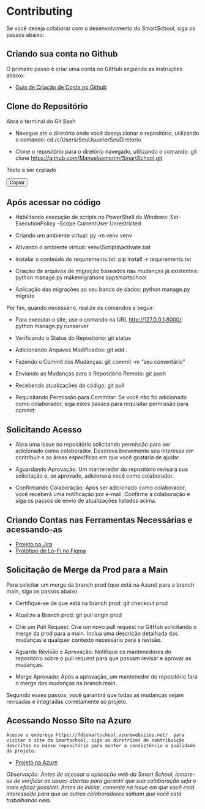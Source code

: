 # Contributing
Se você deseja colaborar com o desenvolvimento do SmartSchool, siga os passos abaixo:

## Criando sua conta no Github

O primeiro passo é criar uma conta no GitHub seguindo as instruções abaixo:

<ul>
  <li>
    <a  href="https://docs.github.com/pt/get-started/start-your-journey/creating-an-account-on-github"
      >Guia de Criação de Conta no Github</a>
  </li>
</ul>

## Clone do Repositório

Abra o terminal do Git Bash

- Navegue até o diretório onde você deseja clonar o repositório, utilizando o comando:
cd /c/Users/SeuUsuario/SeuDiretorio

- Clone o repositório para o diretório navegado, utilizando o comando:
git clone https://github.com/Manuelaamorim/SmartSchool.git

<p id="text-to-copy">Texto a ser copiado</p>
<button onclick="copyToClipboard()">Copiar</button>

<script>
function copyToClipboard() {
    var textToCopy = document.getElementById('git clone https://github.com/Manuelaamorim/SmartSchool.git').textContent;
    navigator.clipboard.writeText(textToCopy);
}
</script>

## Após acessar no código
- Habilitando execução de scripts no PowerShell do Windows:
Set-ExecutionPolicy -Scope CurrentUser Unrestricted

- Criando um ambiente virtual:
py -m venv venv

- Ativando o ambiente virtual:
venv\Scripts\activate.bat

- Instalar o conteúdo do requirements.txt:
pip install -r requirements.txt

- Criação de arquivos de migração baseados nas mudanças já existentes:
python manage.py makemigrations appsmartschool

- Aplicação das migrações ao seu banco de dados:
python manage.py migrate

Por fim, quando necessário, realize os comandos a seguir:

- Para executar o site, use o comando na URL http://127.0.0.1:8000/:
python manage.py runserver

- Verificando o Status do Repositório:
git status

- Adicionando Arquivos Modificados:
git add .

- Fazendo o Commit das Mudanças:
git commit -m “seu comentário”

- Enviando as Mudanças para o Repositório Remoto:
git push

- Recebendo atualizações do código:
git pull

- Requisitando Permissão para Commitar:
Se você não foi adicionado como colaborador, siga estes passos para requisitar permissão para commit:

## Solicitando Acesso
- Abra uma issue no repositório solicitando permissão para ser adicionado como colaborador. Descreva brevemente seu interesse em contribuir e as áreas específicas em que você gostaria de ajudar.

- Aguardando Aprovação:
Um mantenedor do repositório revisará sua solicitação e, se aprovado, adicionará você como colaborador.

- Confirmando Colaboração:
Após ser adicionado como colaborador, você receberá uma notificação por e-mail. Confirme a colaboração e siga os passos de envio de atualizações listados acima.

## Criando Contas nas Ferramentas Necessárias e acessando-as
<ul>
  <li>
    <a  href="https://smartschl.atlassian.net/jira/software/projects/SSC/boards/1"
      >Projeto no Jira</a>
  </li>
    <li>
    <a  href="https://www.figma.com/file/OodUDTbRUE7cAgmlOUiEr9/SmartSchool?type=design&node-id=0-1&mode=design&t=V3uiesp8LFjSo9ET-0"
      >Protótipo de Lo-Fi no Figma</a>
  </li>
</ul>

## Solicitação de Merge da Prod para a Main
Para solicitar um merge da branch prod (que está na Azure) para a branch main, siga os passos abaixo:

- Certifique-se de que está na branch prod:
git checkout prod

- Atualize a Branch prod:
git pull origin prod

- Crie um Pull Request:
Crie um novo pull request no GitHub solicitando o merge da prod para a main. Inclua uma descrição detalhada das mudanças e qualquer contexto necessário para a revisão.

- Aguarde Revisão e Aprovação:
Notifique os mantenedores do repositório sobre o pull request para que possam revisar e aprovar as mudanças.

- Merge Aprovado:
Após a aprovação, um mantenedor do repositório fará o merge das mudanças na branch main.

Seguindo esses passos, você garantirá que todas as mudanças sejam revisadas e integradas corretamente ao projeto.


## Acessando Nosso Site na Azure
	Acesse o endereço https://fdssmartschool.azurewebsites.net/  para visitar o site da Smartschool, siga as diretrizes de contribuição descritas no nosso repositório para manter a consistência e qualidade do projeto.
 <ul>
  <li>
    <a  href="https://fdssmartschool.azurewebsites.net/"
      >Projeto na Azure</a>
  </li>
 </ul>

*Observação: Antes de acessar a aplicação web da Smart School, lembre-se de verificar as issues abertas para garantir que sua colaboração seja o mais eficaz possível. Antes de iniciar, comente na issue em que você está interessado para que os outros colaboradores saibam que você está trabalhando nela.*
